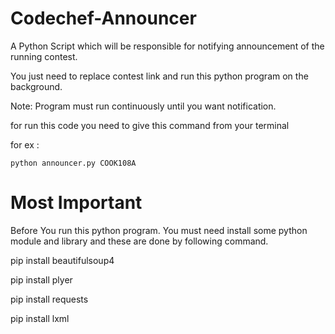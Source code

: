 # Codechef-Announcer
A Python Script which will be responsible for notifying announcement of the running contest.

You just need to replace contest link and run this python program on the background.

Note: Program must run continuously until you want notification.

for run this code you need to give this command from your terminal

for ex : 

`python announcer.py COOK108A`



# Most Important
Before You run this python program.
You must need install some python module and library and these are done by following command.

pip install beautifulsoup4

pip install plyer

pip install requests

pip install lxml

